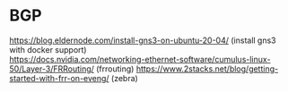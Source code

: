 # BGP
https://blog.eldernode.com/install-gns3-on-ubuntu-20-04/ (install gns3 with docker support)\
https://docs.nvidia.com/networking-ethernet-software/cumulus-linux-50/Layer-3/FRRouting/ (frrouting)
https://www.2stacks.net/blog/getting-started-with-frr-on-eveng/ (zebra)
